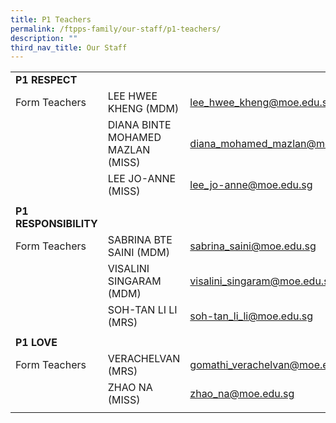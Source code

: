 ```yaml
---
title: P1 Teachers
permalink: /ftpps-family/our-staff/p1-teachers/
description: ""
third_nav_title: Our Staff
---
```

|  |  |  |
|---|---|---|
| **P1 RESPECT** |  |  |
|  Form Teachers |  LEE HWEE KHENG (MDM) |  [lee_hwee_kheng@moe.edu.sg](mailto:lee_hwee_kheng@moe.edu.sg) |
|   |  DIANA BINTE MOHAMED MAZLAN (MISS) |  [diana_mohamed_mazlan@moe.edu.sg](mailto:diana_mohamed_mazlan@moe.edu.sg) |
|  |  LEE JO-ANNE (MISS) |  [lee_jo-anne@moe.edu.sg](mailto:lee_jo-anne@moe.edu.sg) |
|   |   |   |
|  **P1 RESPONSIBILITY** |  |  |
|  Form Teachers |  SABRINA BTE SAINI (MDM) |  [sabrina_saini@moe.edu.sg](mailto:sabrina_saini@moe.edu.sg) |
|   |  VISALINI SINGARAM (MDM) |  [visalini_singaram@moe.edu.sg](mailto:visalini_singaram@moe.edu.sg) |
|   |  SOH-TAN LI LI (MRS) |  [soh-tan_li_li@moe.edu.sg](mailto:soh-tan_li_li@moe.edu.sg) |
|   |   |   |
|  **P1 LOVE** |  |  |
|  Form Teachers |  VERACHELVAN (MRS) |  [gomathi_verachelvan@moe.edu.sg](mailto:gomathi_verachelvan@moe.edu.sg) |
|   | ZHAO NA (MISS) |  [zhao_na@moe.edu.sg](mailto:zhao_na@moe.edu.sg) |
|   |   |   |